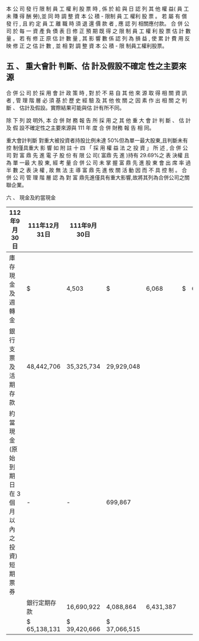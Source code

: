  本 公 司 發 行 限 制 員 工 權 利 股 票 時 , 係 於 給 與 日 認 列 其 他 權 益( 員 工 未 賺 得 酬 勞),並 同 時 調 整 資 本 公 積 - 限制 員 工 權利 股 票 。 若 屬 有 償 發 行 , 且 約 定 員 工 離 職 時 須 退 還 價 款 者 , 應 認 列 相關應付款。 合 併 公 司 於 每 一 資 產 負 債 表 日 修 正 預 期 既 得 之 限 制 員 工 權 利 股 票 估 計 數 量 。 若 有 修 正 原 估 計 數 量 , 其 影 響 數 係 認 列 為 損 益 , 使 累 計 費 用 反 映 修 正 之 估 計 數 , 並 相 對 調 整 資 本 公 積 - 限 制員工權利股票。

## 五 、 重大會計 判斷、估 計及假設不確定 性之主要來 源

合 併 公 司 於 採 用 會 計 政 策 時 , 對 於 不 易 自 其 他 來 源 取 得 相 關 資 訊 者 , 管 理 階 層 必 須 基 於 歷 史 經 驗 及 其 他 攸 關 之 因 素 作 出 相 關 之 判 斷 、 估計及假設。實際結果可能與估 計有所不同。

 除 下 列 說 明外, 本 合 併 財 務 報 告 所 採 用 之 其 他 重 大 會 計 判 斷 、 估 計 及 假 設不確定性之主要來源與 111 年 度 合 併 財務 報 告 相 同。

重大會計判斷 對重大被投資者持股比例未達 50%但為單一最大股東,且判斷未有控 制僅具重大 影 響 如 附 註 十 四 「 採 用 權 益 法 之 投 資 」 所 述 , 合 併 公 司 對 富 鼎 先 進 電 子 股 份 有 限 公 司( 富鼎 先 進 )持有 29.69%之 表 決權 且 為 單 一最 大 股 東, 經 考 量 合 併 公 司 未 掌 握 富 鼎 先 進 股 東 會 出 席 率 過 半 數 之 表 決 權 , 故 無 法 主 導 富 鼎 先 進 攸 關 活 動 因 而 不 具 控 制 。 合 併 公 司 管 理 階 層 認 為 對 富 鼎先進僅具有重大影響,故將其列為合併公司之關聯企業。

六 、 現金及約當現金

| 112年9月30日                                        | 111年12月31日   | 111年9月30日   |              |           |    |       |
|-----------------------------------------------------|-----------------|----------------|--------------|-----------|----|-------|
| 庫存現金及週轉金                                    | $               | 4,503          | $            | 6,068     | $  | 6,213 |
| 銀行支票及活期存款                                  | 48,442,706      | 35,325,734     | 29,929,048   |           |    |       |
| 約當現金(原始到期日在 3 個月以內之投資)  短期票券 | -               | -              | 699,867      |           |    |       |
|                                                     | 銀行定期存款    | 16,690,922     | 4,088,864    | 6,431,387 |    |       |
|                                                     | $ 65,138,131    | $ 39,420,666   | $ 37,066,515 |           |    |       |
